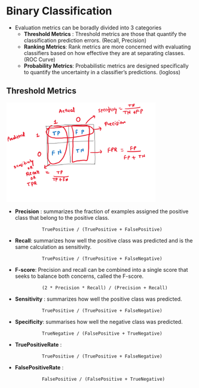 # Binary Classification 

- Evaluation metrics can be boradly divided into 3 categories 
  - **Threshold Metrics** : Threshold metrics are those that quantify the classification prediction errors. (Recall, Precision)
  - **Ranking Metrics**: Rank metrics are more concerned with evaluating classifiers based on how effective they are at separating classes. (ROC Curve)
  - **Probability Metrics**: Probabilistic metrics are designed specifically to quantify the uncertainty in a classifier’s predictions. (logloss)


## Threshold Metrics

<img src="DS images/confusion matrix.png" width="400">

- **Precision** : summarizes the fraction of examples assigned the positive class that belong to the positive class.

                TruePositive / (TruePositive + FalsePositive)
- **Recall**: summarizes how well the positive class was predicted and is the same calculation as sensitivity.

                TruePositive / (TruePositive + FalseNegative)
- **F-score**: Precision and recall can be combined into a single score that seeks to balance both concerns, called the F-score.

                (2 * Precision * Recall) / (Precision + Recall)
- **Sensitivity** : summarizes how well the positive class was predicted.

                TruePositive / (TruePositive + FalseNegative)

- **Specificity**: summarises how well the negative class was predicted.
 
                TrueNegative / (FalsePositive + TrueNegative)

- **TruePositiveRate** :

                TruePositive / (TruePositive + FalseNegative)
           
- **FalsePositiveRate** :

                FalsePositive / (FalsePositive + TrueNegative)

